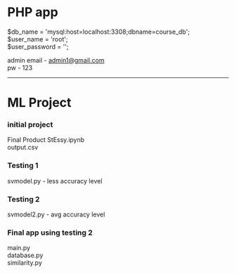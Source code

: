 # PHP app

$db_name = 'mysql:host=localhost:3308;dbname=course_db';  
$user_name = 'root';  
$user_password = '';  
  
admin email - admin1@gmail.com  
pw - 123  


---------------
# ML Project

### initial project  
Final Product StEssy.ipynb  
output.csv  

### Testing 1  
svmodel.py - less accuracy level  

### Testing 2  
svmodel2.py - avg accuracy level  

### Final app using testing 2  
main.py  
database.py  
similarity.py  



